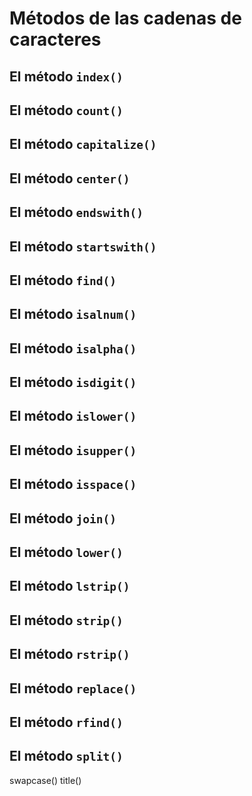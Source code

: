 # Métodos de las cadenas de caracteres

## El método `index()`
## El método `count()`
## El método `capitalize()`
## El método `center()`
## El método `endswith()`
## El método `startswith()`
## El método `find()`
## El método `isalnum()`
## El método `isalpha()`
## El método `isdigit()`
## El método `islower()`
## El método `isupper()`
## El método `isspace()`
## El método `join()`
## El método `lower()`
## El método `lstrip()`
## El método `strip()`
## El método `rstrip()`
## El método `replace()`
## El método `rfind()`
## El método `split()`
swapcase()
title()

